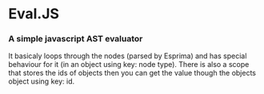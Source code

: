 # Eval.JS
### A simple javascript AST evaluator

It basicaly loops through the nodes (parsed by Esprima) and has special behaviour for it (in an object using key: node type).
There is also a scope that stores the ids of objects then you can get the value though the objects object using key: id.

